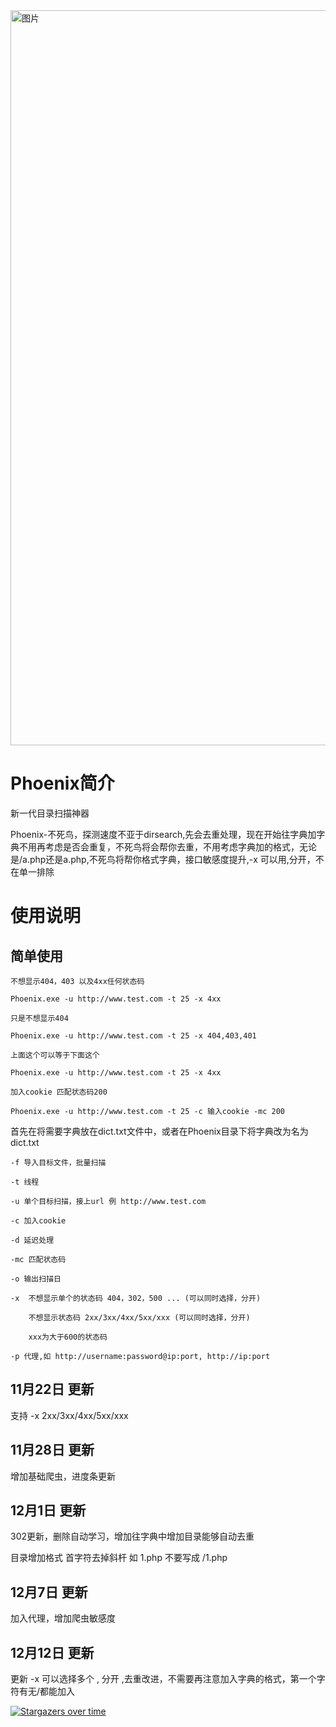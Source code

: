 <img width="1176" alt="图片" src="https://user-images.githubusercontent.com/75553451/203336212-50e7bbfd-1177-426c-b4ef-be671d26f3d3.png">


# Phoenix简介

新一代目录扫描神器

Phoenix-不死鸟，探测速度不亚于dirsearch,先会去重处理，现在开始往字典加字典不用再考虑是否会重复，不死鸟将会帮你去重，不用考虑字典加的格式，无论是/a.php还是a.php,不死鸟将帮你格式字典，接口敏感度提升,-x 可以用,分开，不在单一排除

# 使用说明

## 简单使用

```
不想显示404，403 以及4xx任何状态码

Phoenix.exe -u http://www.test.com -t 25 -x 4xx

只是不想显示404 

Phoenix.exe -u http://www.test.com -t 25 -x 404,403,401

上面这个可以等于下面这个

Phoenix.exe -u http://www.test.com -t 25 -x 4xx 

加入cookie 匹配状态码200

Phoenix.exe -u http://www.test.com -t 25 -c 输入cookie -mc 200

```

首先在将需要字典放在dict.txt文件中，或者在Phoenix目录下将字典改为名为dict.txt

```
-f 导入目标文件，批量扫描

-t 线程

-u 单个目标扫描，接上url 例 http://www.test.com

-c 加入cookie

-d 延迟处理

-mc 匹配状态码

-o 输出扫描日

-x  不想显示单个的状态码 404，302，500 ... (可以同时选择，分开)

    不想显示状态码 2xx/3xx/4xx/5xx/xxx (可以同时选择，分开)
    
    xxx为大于600的状态码

-p 代理,如 http://username:password@ip:port, http://ip:port

```

## 11月22日 更新

支持 -x 2xx/3xx/4xx/5xx/xxx

## 11月28日 更新

增加基础爬虫，进度条更新


## 12月1日 更新

302更新，删除自动学习，增加往字典中增加目录能够自动去重

目录增加格式 首字符去掉斜杆 如 1.php 不要写成 /1.php

## 12月7日 更新

加入代理，增加爬虫敏感度

## 12月12日 更新

更新 -x 可以选择多个 , 分开 ,去重改进，不需要再注意加入字典的格式，第一个字符有无/都能加入

[![Stargazers over time](https://starchart.cc/Pik-sec/Phoenix.svg)](https://starchart.cc/Pik-sec/Phoenix)


